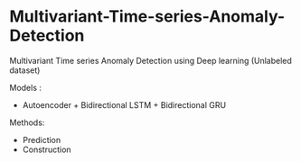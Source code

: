 # Multivariant-Time-series-Anomaly-Detection
Multivariant Time series Anomaly Detection using Deep learning
(Unlabeled dataset)

Models : 
- Autoencoder + Bidirectional LSTM + Bidirectional GRU

Methods:
- Prediction
- Construction
